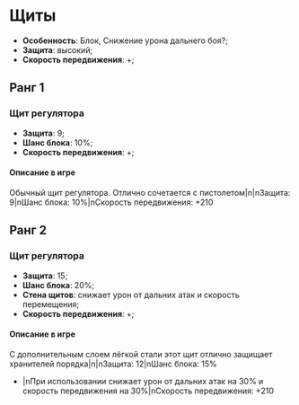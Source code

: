 # Щиты

* **Особенность**: Блок, Снижение урона дальнего боя?;
* **Защита**: высокий;
* **Скорость передвижения**: +;

## Ранг 1

### Щит регулятора

* **Защита**: 9;
* **Шанс блока**: 10%;
* **Скорость передвижения**: +;

#### Описание в игре
Обычный щит регулятора. Отлично сочетается с пистолетом|n|nЗащита: 9|nШанс блока: 10%|nСкорость передвижения: +210

## Ранг 2

### Щит регулятора

* **Защита**: 15;
* **Шанс блока**: 20%;
* **Стена щитов**: снижает урон от дальних атак и скорость перемещения;
* **Скорость передвижения**: +;

#### Описание в игре
С дополнительным слоем лёгкой стали этот щит отлично защищает хранителей порядка|n|nЗащита: 12|nШанс блока: 15%
   * |nПри использовании снижает урон от дальних атак на 30% и скорость передвижения на 30%|nСкорость передвижения: +210